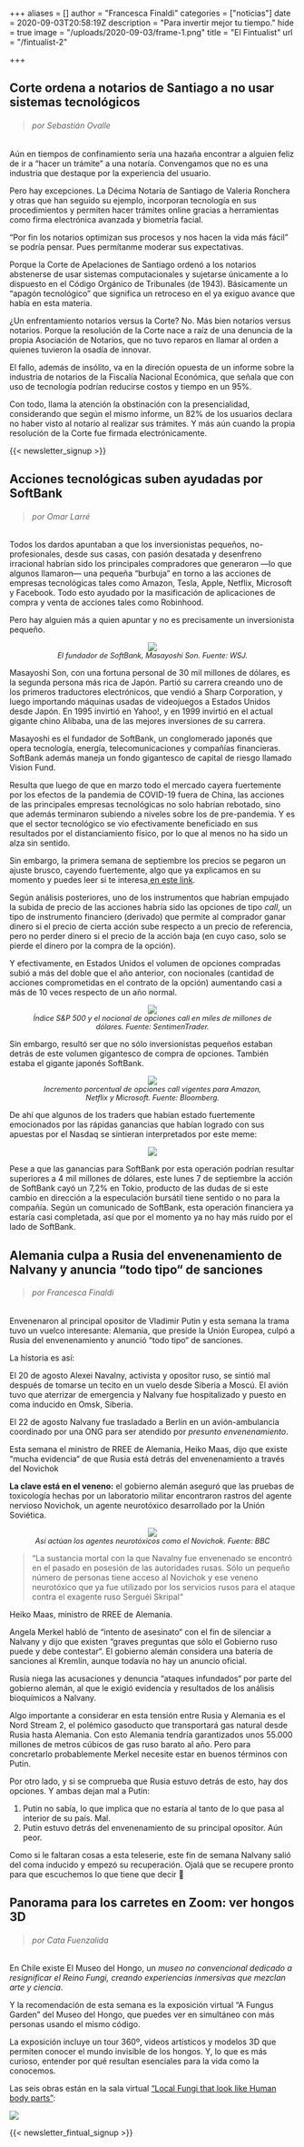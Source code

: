 +++
aliases = []
author = "Francesca Finaldi"
categories = ["noticias"]
date = 2020-09-03T20:58:19Z
description = "Para invertir mejor tu tiempo."
hide = true
image = "/uploads/2020-09-03/frame-1.png"
title = "El Fintualist"
url = "/fintualist-2"

+++
## **Corte ordena a notarios de Santiago a no usar sistemas tecnológicos**

> ###### por Sebastián Ovalle

Aún en tiempos de confinamiento sería una hazaña encontrar a alguien feliz de ir a “hacer un trámite” a una notaría. Convengamos que no es una industria que destaque por la experiencia del usuario.

Pero hay excepciones. La Décima Notaría de Santiago de Valeria Ronchera y otras que han seguido su ejemplo, incorporan tecnología en sus procedimientos y permiten hacer trámites online gracias a herramientas como firma electrónica avanzada y biometría facial.

“Por fin los notarios optimizan sus procesos y nos hacen la vida más fácil” se podría pensar. Pues permítanme moderar sus expectativas.

Porque la Corte de Apelaciones de Santiago ordenó a los notarios abstenerse de usar sistemas computacionales y sujetarse únicamente a lo dispuesto en el Código Orgánico de Tribunales (de 1943). Básicamente un “apagón tecnológico” que significa un retroceso en el ya exiguo avance que había en esta materia.

¿Un enfrentamiento notarios versus la Corte? No. Más bien notarios versus notarios. Porque la resolución de la Corte nace a raíz de una denuncia de la propia Asociación de Notarios, que no tuvo reparos en llamar al orden a quienes tuvieron la osadía de innovar.

El fallo, además de insólito, va en la direción opuesta de un informe sobre la industria de notarios de la Fiscalía Nacional Económica, que señala que con uso de tecnología podrían reducirse costos y tiempo en un 95%.

Con todo, llama la atención la obstinación con la presencialidad, considerando que según el mismo informe, un 82% de los usuarios declara no haber visto al notario al realizar sus trámites. Y más aún cuando la propia resolución de la Corte fue firmada electrónicamente.

{{< newsletter_signup >}}

## **Acciones tecnológicas suben ayudadas por SoftBank**

> ###### por Omar Larré

Todos los dardos apuntaban a que los inversionistas pequeños, no-profesionales, desde sus casas, con pasión desatada y desenfreno irracional habrían sido los principales compradores que generaron —lo que algunos llamaron— una pequeña “burbuja” en torno a las acciones de empresas tecnológicas tales como Amazon, Tesla, Apple, Netflix, Microsoft y Facebook. Todo esto ayudado por la masificación de aplicaciones de compra y venta de acciones tales como Robinhood.

Pero hay alguien más a quien apuntar y no es precisamente un inversionista pequeño.

<div style="text-align:center"> <figure> <img src="/uploads/2020-09-09/softbankk.png"> <figcaption style="display:block;text-align:center;font-size:.8rem"><i>El fundador de SoftBank, Masayoshi Son. Fuente: WSJ.</i></figcaption> </figure> </div>

Masayoshi Son, con una fortuna personal de 30 mil millones de dólares, es la segunda persona más rica de Japón. Partió su carrera creando uno de los primeros traductores electrónicos, que vendió a Sharp Corporation, y luego importando máquinas usadas de videojuegos a Estados Unidos desde Japón. En 1995 invirtió en Yahoo!, y en 1999 invirtió en el actual gigante chino Alibaba, una de las mejores inversiones de su carrera.

Masayoshi es el fundador de SoftBank, un conglomerado japonés que opera tecnología, energía, telecomunicaciones y compañías financieras. SoftBank además maneja un fondo gigantesco de capital de riesgo llamado Vision Fund.

Resulta que luego de que en marzo todo el mercado cayera fuertemente por los efectos de la pandemia de COVID-19 fuera de China, las acciones de las principales empresas tecnológicas no solo habrían rebotado, sino que además terminaron subiendo a niveles sobre los de pre-pandemia. Y es que el sector tecnológico se vio efectivamente beneficiado en sus resultados por el distanciamiento físico, por lo que al menos no ha sido un alza sin sentido.

Sin embargo, la primera semana de septiembre los precios se pegaron un ajuste brusco, cayendo fuertemente, algo que ya explicamos en su momento y puedes leer si te interesa[ en este link](https://edu.fintual.cl/actualizacion-de-mercado-08-de-septiembre-2020/).

Según análisis posteriores, uno de los instrumentos que habrían empujado la subida de precio de las acciones habría sido las opciones de tipo _call_, un tipo de instrumento financiero (derivado) que permite al comprador ganar dinero si el precio de cierta acción sube respecto a un precio de referencia, pero no perder dinero si el precio de la acción baja (en cuyo caso, solo se pierde el dinero por la compra de la opción).

Y efectivamente, en Estados Unidos el volumen de opciones compradas subió a más del doble que el año anterior, con nocionales (cantidad de acciones comprometidas en el contrato de la opción) aumentando casi a más de 10 veces respecto de un año normal.

<div style="text-align:center"> <figure> <img src="/uploads/2020-09-09/s-psmalltradercall.png"> <figcaption style="display:block;text-align:center;font-size:.8rem"><i>Índice S&P 500 y el nocional de opciones call en miles de millones de dólares. Fuente: SentimenTrader.</i></figcaption> </figure> </div>

Sin embargo, resultó ser que no sólo inversionistas pequeños estaban detrás de este volumen gigantesco de compra de opciones. También estaba el gigante japonés SoftBank.

<div style="text-align:center"> <figure> <img src="/uploads/2020-09-09/softbankeffect.png"> <figcaption style="display:block;text-align:center;font-size:.8rem"><i>Incremento porcentual de opciones call vigentes para Amazon, Netflix y Microsoft. Fuente: Bloomberg.</i></figcaption> </figure> </div>

De ahí que algunos de los traders que habían estado fuertemente emocionados por las rápidas ganancias que habían logrado con sus apuestas por el Nasdaq se sintieran interpretados por este meme:

<div style="text-align:center"> <figure> <img src="/uploads/2020-09-09/meme-softbank.png"></figure> </div>

Pese a que las ganancias para SoftBank por esta operación podrían resultar superiores a 4 mil millones de dólares, este lunes 7 de septiembre la acción de SoftBank cayó un 7,2% en Tokio, producto de las dudas de si este cambio en dirección a la especulación bursátil tiene sentido o no para la compañía. Según un comunicado de SoftBank, esta operación financiera ya estaría casi completada, así que por el momento ya no hay más ruido por el lado de SoftBank.

## **Alemania culpa a Rusia del envenenamiento de Nalvany y anuncia “todo tipo“ de sanciones**

> ###### por Francesca Finaldi

Envenenaron al principal opositor de Vladimir Putin y esta semana la trama tuvo un vuelco interesante: Alemania, que preside la Unión Europea, culpó a Rusia del envenenamiento y anunció “todo tipo“ de sanciones.

La historia es así:

El 20 de agosto Alexei Navalny, activista y opositor ruso, se sintió mal después de tomarse un tecito en un vuelo desde Siberia a Moscú. El avión tuvo que aterrizar de emergencia y Nalvany fue hospitalizado y puesto en coma inducido en Omsk, Siberia.

El 22 de agosto Nalvany fue trasladado a Berlín en un avión-ambulancia coordinado por una ONG para ser atendido por _presunto envenenamiento_.

Esta semana el ministro de RREE de Alemania, Heiko Maas, dijo que existe “mucha evidencia“ de que Rusia está detrás del envenenamiento a través del Novichok

**La clave está en el veneno:** el gobierno alemán aseguró que las pruebas de toxicología hechas por un laboratorio militar encontraron rastros del agente nervioso Novichok, un agente neurotóxico desarrollado por la Unión Soviética.

<div style="text-align:center"> <figure> <img src="/uploads/2020-09-09/novichok-bbc.png"> <figcaption style="display:block;text-align:center;font-size:.8rem"><i>Así actúan los agentes neurotóxicos como el Novichok. Fuente: BBC</i></figcaption> </figure> </div>

> “La sustancia mortal con la que Navalny fue envenenado se encontró en el pasado en posesión de las autoridades rusas. Sólo un pequeño número de personas tiene acceso al Novichok y ese veneno neurotóxico que ya fue utilizado por los servicios rusos para el ataque contra el exagente ruso Serguéi Skripal“

Heiko Maas, ministro de RREE de Alemania.

Angela Merkel habló de “intento de asesinato“ con el fin de silenciar a Nalvany y dijo que existen “graves preguntas que sólo el Gobierno ruso puede y debe contestar“. El gobierno alemán considera una batería de sanciones al Kremlin, aunque todavía no hay un anuncio oficial.

Rusia niega las acusaciones y denuncia “ataques infundados“ por parte del gobierno alemán, al que le exigió evidencia y resultados de los análisis bioquímicos a Nalvany.

Algo importante a considerar en esta tensión entre Rusia y Alemania es el Nord Stream 2, el polémico gasoducto que transportará gas natural desde Rusia hasta Alemania. Con esto Alemania tendría garantizados unos 55.000 millones de metros cúbicos de gas ruso barato al año. Pero para concretarlo probablemente Merkel necesite estar en buenos términos con Putin.

Por otro lado, y si se comprueba que Rusia estuvo detrás de esto, hay dos opciones. Y ambas dejan mal a Putin:

1. Putin no sabía, lo que implica que no estaría al tanto de lo que pasa al interior de su país. Mal.
2. Putin estuvo detrás del envenenamiento de su principal opositor. Aún peor.

Como si le faltaran cosas a esta teleserie, este fin de semana Nalvany salió del coma inducido y empezó su recuperación. Ojalá que se recupere pronto para que escuchemos lo que tiene que decir 🍿

## Panorama para los carretes en Zoom: ver hongos 3D

> ###### por Cata Fuenzalida

En Chile existe El Museo del Hongo, un _museo no convencional dedicado a resignificar el Reino Fungi, creando experiencias inmersivas que mezclan arte y ciencia_.

Y la recomendación de esta semana es la exposición virtual “A Fungus Garden” del Museo del Hongo, que puedes ver en simultáneo con más personas usando el mismo código.

La exposición incluye un tour 360º, videos artísticos y modelos 3D que permiten conocer el mundo invisible de los hongos. Y, lo que es más curioso, entender por qué resultan esenciales para la vida como la conocemos.

Las seis obras están en la sala virtual [“Local Fungi that look like Human body parts”](https://keplersgardens.net/P5usrzq/a-fungus-garden):

![](/uploads/2020-09-10/honguitos1.png)

{{< newsletter_fintual_signup >}}